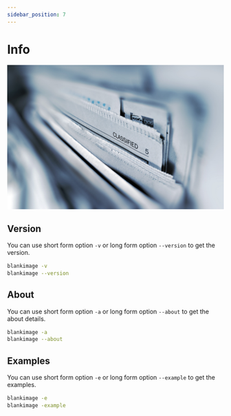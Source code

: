 ```yaml
---
sidebar_position: 7
---
```



# Info

![Info](assets/info.jpg)

## Version

You can use short form option `-v` or long form option `--version` to get the version.


```bash
blankimage -v
blankimage --version
```

## About

You can use short form option `-a` or long form option `--about` to get the about details.


```bash
blankimage -a
blankimage --about
```


## Examples

You can use short form option `-e` or long form option `--example` to get the examples.


```bash
blankimage -e
blankimage -example
```




